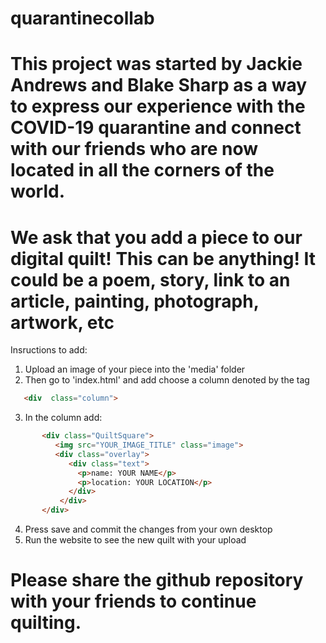 # quarantinecollab

# This project was started by Jackie Andrews and Blake Sharp as a way to express our experience with the COVID-19 quarantine and connect with our friends who are now located in all the corners of the world.

# We ask that you add a piece to our digital quilt! This can be anything! It could be a poem, story, link to an article, painting, photograph, artwork, etc

Insructions to add:
   
   1. Upload an image of your piece into the 'media' folder
   2. Then go to 'index.html' and add choose a column denoted by the tag 
```html 
   <div  class="column">
```
   3. In the column add:
 ```html  
        <div class="QuiltSquare">
           <img src="YOUR_IMAGE_TITLE" class="image">
           <div class="overlay">
              <div class="text">
                <p>name: YOUR NAME</p>
                <p>location: YOUR LOCATION</p>
              </div>
            </div>
        </div> 
```
   4. Press save and commit the changes from your own desktop
   5. Run the website to see the new quilt with your upload

# Please share the github repository with your friends to continue quilting. 